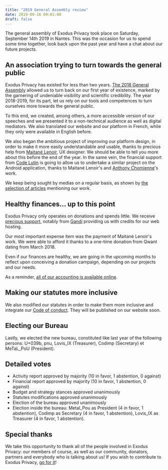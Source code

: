 ```yaml
---
title: "2019 General Assembly review"
date: 2019-09-16 09:01:00
draft: false
---
```


The general assembly of Exodus Privacy took place on Saturday, September 14th 2019 in Nantes. This was the occasion for us to spend some time together, look back upon the past year and have a chat about our future projects.

## An association trying to turn towards the general public

Exodus Privacy has existed for less than two years. [The 2018 General Assembly](/en/post/assemblee-generale2018/) allowed us to turn back on our first year of existence, marked by the garnering of undeniable visibility and scientific credibility. The year 2018-2019, for its part, let us rely on our tools and competences to turn ourselves more towards the general public.

To this end, we created, among others, a more accessible version of our speeches and we presented it to a non-technical audience as well as digital mediators. We also translated our website and our platform in French, while they only were available in English before.

We also began the ambitious project of improving our platform design, in order to make it more easily understandable and usable, thanks to precious help from [Maitané Lenoir](https://www.maiwann.net/), UX designer. We should be able to tell you more about this before the end of the year. In the same vein, the financial support from [Code Lutin](http://www.codelutin.com/) is going to allow us to undertake a similar project on the Android application, thanks to Maitané Lenoir's and [Anthony Chomienne](https://mob-dev.fr)'s work.

We keep being sought by medias on a regular basis, as shown by [the selection of articles](/en/page/press/) mentioning our work.

## Healthy finances... up to this point

Exodus Privacy only operates on donations and spends little. We receive [precious support](/en/page/supporters/), notably from [Gandi](https://gandi.net) providing us with credits for our web hosting.

Our most important expense item was the payment of Maitané Lenoir's work. We were able to afford it thanks to a one-time donation from Qwant dating from March 2018.

Even if our finances are healthy, we are going in the upcoming months to reflect upon conceiving a donation campaign, depending on our projects and our needs.

As a reminder, [all of our accounting is available online](/en/post/comptabilite-2019/).

## Making our statutes more inclusive

We also modified our statutes in order to make them more inclusive and integrate our [Code of conduct](/en/page/who/). They will be published on our website soon.

## Electing our Bureau

Lastly, we elected the new bureau, constituted like last year of the following persons: U+039b, pnu, Lovis_IX (Treasurer), Codimp (Secretary) et MeTaL_PoU (President).

## Detailed votes

* Activity report approved by majority (10 in favor, 1 abstention, 0 against)
* Financial report approved by majority (10 in favor, 1 abstention, 0 against)
* Budget and strategy stances approved unanimously
* Statutes modifications approved unanimously
* Election of the bureau approved unanimously
* Election inside the bureau: Metal_Pou as President (4 in favor, 1 abstention), Codimp as Secretary (4 in favor, 1 abstention), Lovis_IX as Treasurer (4 in favor, 1 abstention).

## Special thanks

We take this opportunity to thank all of the people involved in Exodus Privacy: our members of course, as well as our community, donators, partners and everybody who is talking about us! If you wish to contribute to Exodus Privacy, [go for it](/en/page/contribute/)!

